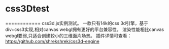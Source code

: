 # css3Dtest
============
css3d.js实例测试。
一款只有14k的css 3d引擎，基于div+css3实现,相对canvas webgl拥有更好的平台兼容性。
渲染性能相比canvas webgl要弱,只适合创建较小的三维面片场景。
插件详情可查看：https://github.com/shrekshrek/css3d-engine